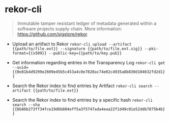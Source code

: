 # rekor-cli
> Immutable tamper resistant ledger of metadata generated within a software projects supply chain.
> More information: <https://github.com/sigstore/rekor>.

- Upload an artifact to Rekor
`rekor-cli upload --artifact {{path/to/file.ext}} --signature {{path/to/file.ext.sig}} --pki-format={{x509}} --public-key={{path/to/key.pub}}`

- Get information regarding entries in the Transparency Log
`rekor-cli get --uuid={{0e81b4d9299e2609e45b5c453a4c0e7820ac74e02c4935a8b830d104632fd2d1}}`

- Search the Rekor index to find entries by Artifact
`rekor-cli search --artifact {{path/to/file.ext}}`

- Search the Rekor index to find entries by a specific hash
`rekor-cli search --sha {{6b86b273ff34fce19d6b804eff5a3f5747ada4eaa22f1d49c01e52ddb7875b4b}}`
